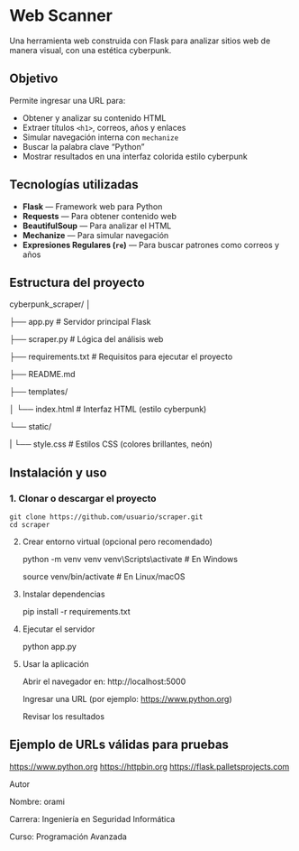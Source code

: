 # Web Scanner

Una herramienta web construida con Flask para analizar sitios web de manera visual, con una estética cyberpunk.

## Objetivo

Permite ingresar una URL para:

* Obtener y analizar su contenido HTML
* Extraer títulos `<h1>`, correos, años y enlaces
* Simular navegación interna con `mechanize`
* Buscar la palabra clave “Python”
* Mostrar resultados en una interfaz colorida estilo cyberpunk

## Tecnologías utilizadas

* **Flask** — Framework web para Python
* **Requests** — Para obtener contenido web
* **BeautifulSoup** — Para analizar el HTML
* **Mechanize** — Para simular navegación
* **Expresiones Regulares (`re`)** — Para buscar patrones como correos y años

## Estructura del proyecto

cyberpunk_scraper/
│

├── app.py # Servidor principal Flask

├── scraper.py # Lógica del análisis web

├── requirements.txt # Requisitos para ejecutar el proyecto

├── README.md

├── templates/

│         └── index.html # Interfaz HTML (estilo cyberpunk)

└── static/

|         └── style.css # Estilos CSS (colores brillantes, neón)

## Instalación y uso

### 1. Clonar o descargar el proyecto

    git clone https://github.com/usuario/scraper.git
    cd scraper

2. Crear entorno virtual (opcional pero recomendado)

   python -m venv venv
   venv\Scripts\activate  # En Windows

   source venv/bin/activate  # En Linux/macOS

3. Instalar dependencias

    pip install -r requirements.txt

4. Ejecutar el servidor

    python app.py

5. Usar la aplicación

    Abrir el navegador en: http://localhost:5000

    Ingresar una URL (por ejemplo: https://www.python.org)

    Revisar los resultados

## Ejemplo de URLs válidas para pruebas

https://www.python.org
https://httpbin.org
https://flask.palletsprojects.com

Autor

Nombre: orami

Carrera: Ingeniería en Seguridad Informática

Curso: Programación Avanzada
